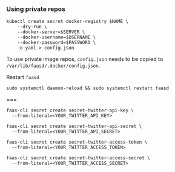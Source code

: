 ### Using private repos

```cli
kubectl create secret docker-registry $NAME \
    --dry-run \
    --docker-server=$SERVER \
    --docker-username=$USERNAME \
    --docker-password=$PASSWORD \
    -o yaml > config.json
```

To use private image repos, `config.json` needs to be copied to `/var/lib/faasd/.docker/config.json`.

Restart `faasd`

```cli
sudo systemctl daemon-reload && sudo systemctl restart faasd
```

===

```cli
faas-cli secret create secret-twitter-api-key \
  --from-literal=<YOUR_TWITTER_API_KEY>
```

```cli
faas-cli secret create secret-twitter-api-secret \
  --from-literal=<YOUR_TWITTER_API_SECRET>
```

```cli
faas-cli secret create secret-twitter-access-token \
  --from-literal=<YOUR_TWITTER_ACCESS_TOKEN>
```

```cli
faas-cli secret create secret-twitter-access-secret \
  --from-literal=<YOUR_TWITTER_ACCESS_SECRET>
```
